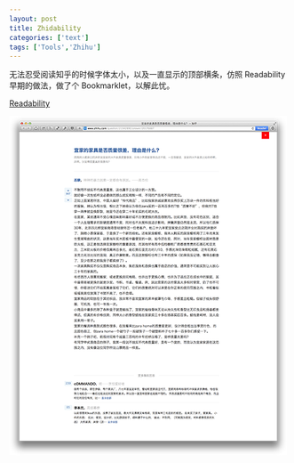```yaml
---
layout: post
title: Zhidability
categories: ['text']
tags: ['Tools','Zhihu']
---
```


无法忍受阅读知乎的时候字体太小，以及一直显示的顶部横条，仿照 Readability 早期的做法，做了个 Bookmarklet，以解此忧。

<a href="javascript:(function()%7Bvar%20head%20%3D%20document.getElementsByTagName('head').item(0)%3Bvar%20body%20%3D%20document.getElementsByTagName('body').item(0)%3Bvar%20style%20%3D%20document.createElement('style')%3Bstyle.type%20%3D%20'text%2Fcss'%3Bstyle.innerHTML%20%3D%20%22body%7Bfont-family%3A'Hiragino%20Sans%20GB'%2C'Helvetica%20Neue'%2CHelvetica%2CArial%2CSans-serif%7D.zu-top%2C.zu-footer%2C.zu-main-sidebar%2C.zm-tag-editor%2C.zu-edit-button%2C.zm-editable-tip%2C.zm-item-link-avatar%2C.zm-item-vote-info%2C.zh-answers-title%2C.zh-backtotop%7Bdisplay%3Anone!important%7D.zu-main-content-inner%7Bmargin%3A0%20120px!important%7D.zu-question-my-bio%7Bfont-weight%3A100%3Bcolor%3A%23BBB%7D.zm-item-title%7Bfont-size%3A24px!important%7D%23zh-question-detail%7Bcolor%3A%23999%7D.zm-item-answer%20.zm-item-rich-text%7Bpadding%3A20px%200%2050px%7D.answer-head%7Bpadding-top%3A20px%7D.zm-item-meta%7Bfont-size%3A12px%3Bopacity%3A0%7D.zm-item-answer%3Ahover%20.zm-item-meta%7Bopacity%3A1%7D.zm-votebar%7Bmargin-top%3A70px%7D%23lu-remove-style%7Bposition%3Afixed%3Btop%3A0%3Bright%3A40px%3Bbackground%3Ared%3Bcolor%3A%23FFF%3Bpadding%3A6px%2012px%7D%23lu-remove-style%3Ahover%7Btext-decoration%3Anone%7D%23zh-question-answer-wrap%2C.zm-item-answer-author-wrap%7Bfont-size%3A16px%7D%22%3Bhead.appendChild(style)%3Bvar%20removeStyle%20%3D%20document.createElement('a')%3BremoveStyle.href%20%3D%20'%23'%3BremoveStyle.onclick%20%3D%20function()%7Bhead.removeChild(style)%3B%7D%3BremoveStyle.id%20%3D%20'lu-remove-style'%3BremoveStyle.innerHTML%20%3D%20'%26%23215%3B'%3Bbody.appendChild(removeStyle)%7D)()">Readability</a>

![Zhidability](/assets/images/zhidability.png)